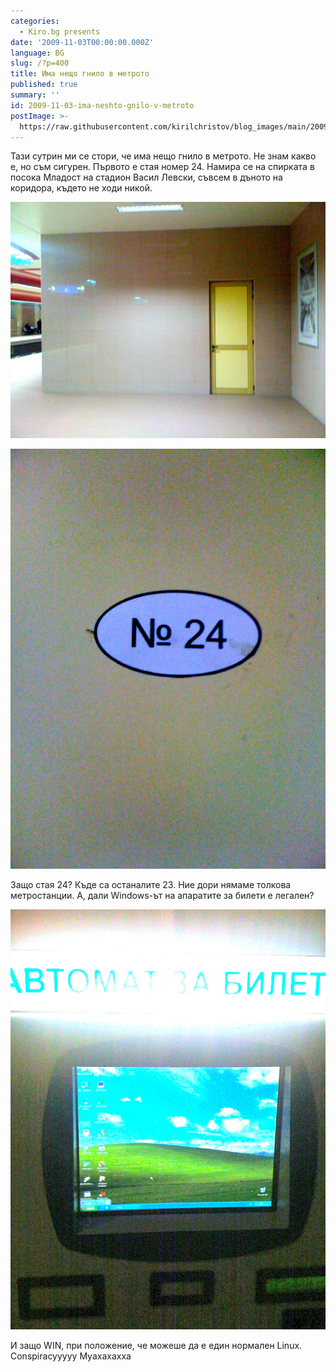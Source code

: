 ```yaml
---
categories:
  - Kiro.bg presents
date: '2009-11-03T00:00:00.000Z'
language: BG
slug: /?p=400
title: Има нещо гнило в метрото
published: true
summary: ''
id: 2009-11-03-ima-neshto-gnilo-v-metroto
postImage: >-
  https://raw.githubusercontent.com/kirilchristov/blog_images/main/2009/11/IMG_0205.JPG
---
```


Тази сутрин ми се стори, че има нещо гнило в метрото. Не знам какво е, но съм сигурен. Първото е стая номер 24. Намира се на спирката в посока Младост на стадион Васил Левски, съвсем в дъното на коридора, където не ходи никой.

![IMG_0205](https://raw.githubusercontent.com/kirilchristov/blog_images/main/2009/11/IMG_0205.JPG)

![IMG_0207](https://raw.githubusercontent.com/kirilchristov/blog_images/main/2009/11/IMG_0207.jpg)

Защо стая 24? Къде са останалите 23. Ние дори нямаме толкова метростанции. А, дали Windows-ът на апаратите за билети е легален?

![IMG_0208](https://raw.githubusercontent.com/kirilchristov/blog_images/main/2009/11/IMG_0208.jpg)

И защо WIN, при положение, че можеше да е един нормален Linux. Conspiracyyyyy Муахахахха
